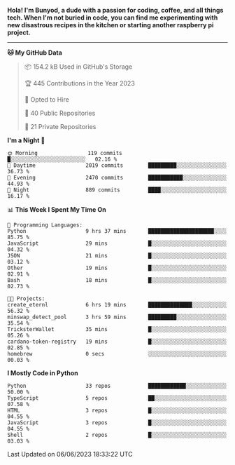 <p>
<b>Hola! I'm Bunyod, a dude with a passion for coding, coffee, and all things tech. When I'm not buried in code, you can find me experimenting with new disastrous recipes in the kitchen or starting another raspberry pi project.</b>
</p>

---

<!--START_SECTION:waka-->
**🐱 My GitHub Data** 

> 📦 154.2 kB Used in GitHub's Storage 
 > 
> 🏆 445 Contributions in the Year 2023
 > 
> 💼 Opted to Hire
 > 
> 📜 40 Public Repositories 
 > 
> 🔑 21 Private Repositories 
 > 
**I'm a Night 🦉** 

```text
🌞 Morning                119 commits         █░░░░░░░░░░░░░░░░░░░░░░░░   02.16 % 
🌆 Daytime                2019 commits        █████████░░░░░░░░░░░░░░░░   36.73 % 
🌃 Evening                2470 commits        ███████████░░░░░░░░░░░░░░   44.93 % 
🌙 Night                  889 commits         ████░░░░░░░░░░░░░░░░░░░░░   16.17 % 
```


📊 **This Week I Spent My Time On** 

```text
💬 Programming Languages: 
Python                   9 hrs 37 mins       █████████████████████░░░░   85.75 % 
JavaScript               29 mins             █░░░░░░░░░░░░░░░░░░░░░░░░   04.32 % 
JSON                     21 mins             █░░░░░░░░░░░░░░░░░░░░░░░░   03.12 % 
Other                    19 mins             █░░░░░░░░░░░░░░░░░░░░░░░░   02.91 % 
Bash                     18 mins             █░░░░░░░░░░░░░░░░░░░░░░░░   02.73 % 

🐱‍💻 Projects: 
create_eternl            6 hrs 19 mins       ██████████████░░░░░░░░░░░   56.32 % 
minswap_detect_pool      3 hrs 59 mins       █████████░░░░░░░░░░░░░░░░   35.54 % 
TricksterWallet          35 mins             █░░░░░░░░░░░░░░░░░░░░░░░░   05.26 % 
cardano-token-registry   19 mins             █░░░░░░░░░░░░░░░░░░░░░░░░   02.85 % 
homebrew                 0 secs              ░░░░░░░░░░░░░░░░░░░░░░░░░   00.03 % 
```

**I Mostly Code in Python** 

```text
Python                   33 repos            ████████████░░░░░░░░░░░░░   50.00 % 
TypeScript               5 repos             ██░░░░░░░░░░░░░░░░░░░░░░░   07.58 % 
HTML                     3 repos             █░░░░░░░░░░░░░░░░░░░░░░░░   04.55 % 
JavaScript               3 repos             █░░░░░░░░░░░░░░░░░░░░░░░░   04.55 % 
Shell                    2 repos             █░░░░░░░░░░░░░░░░░░░░░░░░   03.03 % 
```




 Last Updated on 06/06/2023 18:33:22 UTC
<!--END_SECTION:waka-->
